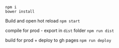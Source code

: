 
`npm i`  
`bower install`

Build and open hot reload
`npm start`

compile for prod - export in `dist` folder
`npm run dist`

build for prod + deploy to gh pages
`npm run deploy`

